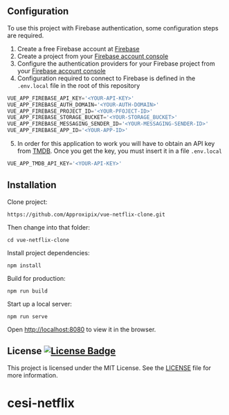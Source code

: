 
## Configuration
To use this project with Firebase authentication, some configuration steps are required.
  1) Create a free Firebase account at [Firebase](https://firebase.google.com)
  2) Create a project from your [Firebase account console](https://console.firebase.google.com)
  3) Configure the authentication providers for your Firebase project from your [Firebase account console](https://console.firebase.google.com)
  4) Configuration required to connect to Firebase is defined in the `.env.local` file in the root of this repository
```js
VUE_APP_FIREBASE_API_KEY='<YOUR-API-KEY>'
VUE_APP_FIREBASE_AUTH_DOMAIN='<YOUR-AUTH-DOMAIN>'
VUE_APP_FIREBASE_PROJECT_ID='<YOUR-PFOJECT-ID>'
VUE_APP_FIREBASE_STORAGE_BUCKET='<YOUR-STORAGE_BUCKET>'
VUE_APP_FIREBASE_MESSAGING_SENDER_ID='<YOUR-MESSAGING-SENDER-ID>'
VUE_APP_FIREBASE_APP_ID='<YOUR-APP-ID>'
```
  5) In order for this application to work you will have to obtain an API key from [TMDB](https://www.themoviedb.org/settings/api). Once you get the key, you must insert it in a file `.env.local`
```js
VUE_APP_TMDB_API_KEY='<YOUR-API-KEY>'
```

## Installation
Clone project:
```shell
https://github.com/Approxipix/vue-netflix-clone.git
```

Then change into that folder:
```shell
cd vue-netflix-clone
```

Install project dependencies:
```shell
npm install
```

Build for production:
```shell
npm run build
```

Start up a local server:
```shell
npm run serve
```

Open [http://localhost:8080](http://localhost:8080) to view it in the browser.

## License  <a href="https://github.com/approxipix/vue-netflix-clone/blob/master/LICENSE"><img src="https://img.shields.io/github/license/elangosundar/awesome-README-templates?color=2b9348" alt="License Badge"/></a>
This project is licensed under the MIT License. See the [LICENSE](https://github.com/approxipix/vue-netflix-clone/blob/master/LICENSE) file for more information.
# cesi-netflix
